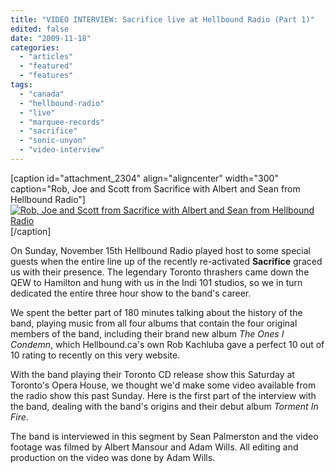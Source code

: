 ```yaml
---
title: "VIDEO INTERVIEW: Sacrifice live at Hellbound Radio (Part 1)"
edited: false
date: "2009-11-18"
categories:
  - "articles"
  - "featured"
  - "features"
tags:
  - "canada"
  - "hellbound-radio"
  - "live"
  - "marquee-records"
  - "sacrifice"
  - "sonic-unyon"
  - "video-interview"
---
```


\[caption id="attachment\_2304" align="aligncenter" width="300" caption="Rob, Joe and Scott from Sacrifice with Albert and Sean from Hellbound Radio"\][![Rob, Joe and Scott from Sacrifice with Albert and Sean from Hellbound Radio](http://www.hellbound.ca/wp-content/uploads/2009/11/Sacrifice-at-Hellbound-Radio-300x200.jpg "Sacrifice at Hellbound Radio")](http://www.hellbound.ca/wp-content/uploads/2009/11/Sacrifice-at-Hellbound-Radio.jpg)\[/caption\]

On Sunday, November 15th Hellbound Radio played host to some special guests when the entire line up of the recently re-activated **Sacrifice** graced us with their presence. The legendary Toronto thrashers came down the QEW to Hamilton and hung with us in the Indi 101 studios, so we in turn dedicated the entire three hour show to the band's career.

We spent the better part of 180 minutes talking about the history of the band, playing music from all four albums that contain the four original members of the band, including their brand new album _The Ones I Condemn_, which Hellbound.ca's own Rob Kachluba gave a perfect 10 out of 10 rating to recently on this very website.

With the band playing their Toronto CD release show this Saturday at Toronto's Opera House, we thought we'd make some video available from the radio show this past Sunday. Here is the first part of the interview with the band, dealing with the band's origins and their debut album _Torment In Fire_.

The band is interviewed in this segment by Sean Palmerston and the video footage was filmed by Albert Mansour and Adam Wills. All editing and production on the video was done by Adam Wills.
